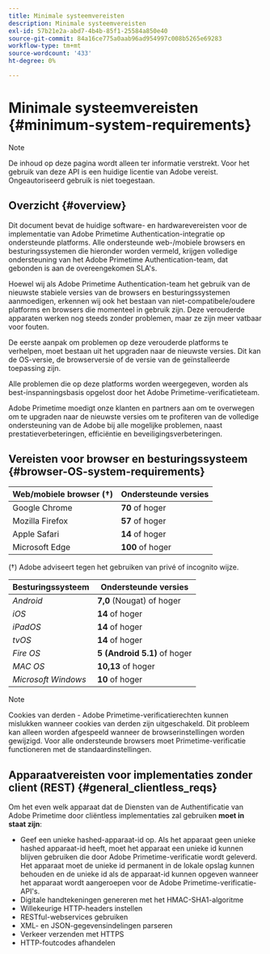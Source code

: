 ```yaml
---
title: Minimale systeemvereisten
description: Minimale systeemvereisten
exl-id: 57b21e2a-abd7-4b4b-85f1-25584a850e40
source-git-commit: 84a16ce775a0aab96ad954997c008b5265e69283
workflow-type: tm+mt
source-wordcount: '433'
ht-degree: 0%

---
```


# Minimale systeemvereisten {#minimum-system-requirements}

>[!NOTE]
>
>De inhoud op deze pagina wordt alleen ter informatie verstrekt. Voor het gebruik van deze API is een huidige licentie van Adobe vereist. Ongeautoriseerd gebruik is niet toegestaan.


## Overzicht {#overview}

Dit document bevat de huidige software- en hardwarevereisten voor de implementatie van Adobe Primetime Authentication-integratie op ondersteunde platforms. Alle ondersteunde web-/mobiele browsers en besturingssystemen die hieronder worden vermeld, krijgen volledige ondersteuning van het Adobe Primetime Authentication-team, dat gebonden is aan de overeengekomen SLA&#39;s.

Hoewel wij als Adobe Primetime Authentication-team het gebruik van de nieuwste stabiele versies van de browsers en besturingssystemen aanmoedigen, erkennen wij ook het bestaan van niet-compatibele/oudere platforms en browsers die momenteel in gebruik zijn. Deze verouderde apparaten werken nog steeds zonder problemen, maar ze zijn meer vatbaar voor fouten.

De eerste aanpak om problemen op deze verouderde platforms te verhelpen, moet bestaan uit het upgraden naar de nieuwste versies. Dit kan de OS-versie, de browserversie of de versie van de geïnstalleerde toepassing zijn.

Alle problemen die op deze platforms worden weergegeven, worden als best-inspanningsbasis opgelost door het Adobe Primetime-verificatieteam.

Adobe Primetime moedigt onze klanten en partners aan om te overwegen om te upgraden naar de nieuwste versies om te profiteren van de volledige ondersteuning van de Adobe bij alle mogelijke problemen, naast prestatieverbeteringen, efficiëntie en beveiligingsverbeteringen.


## Vereisten voor browser en besturingssysteem {#browser-OS-system-requirements}


| Web/mobiele browser (†) | Ondersteunde versies |
|---|---|
| Google Chrome | **70** of hoger |
| Mozilla Firefox | **57** of hoger |
| Apple Safari | **14** of hoger |
| Microsoft Edge | **100** of hoger |

(†) Adobe adviseert tegen het gebruiken van privé of incognito wijze.

| Besturingssysteem | Ondersteunde versies |
|---|---|
| *Android* | **7,0** (Nougat) of hoger |
| *iOS* | **14** of hoger |
| *iPadOS* | **14** of hoger |
| *tvOS* | **14** of hoger |
| *Fire OS* | **5 (Android 5.1)** of hoger |
| *MAC OS* | **10,13** of hoger |
| *Microsoft Windows* | **10** of hoger |




>[!NOTE]
>
>Cookies van derden - Adobe Primetime-verificatierechten kunnen mislukken wanneer cookies van derden zijn uitgeschakeld.  Dit probleem kan alleen worden afgespeeld wanneer de browserinstellingen worden gewijzigd. Voor alle ondersteunde browsers moet Primetime-verificatie functioneren met de standaardinstellingen.


## Apparaatvereisten voor implementaties zonder client (REST) {#general_clientless_reqs}


Om het even welk apparaat dat de Diensten van de Authentificatie van Adobe Primetime door cliëntless implementaties zal gebruiken **moet in staat zijn**:

* Geef een unieke hashed-apparaat-id op. Als het apparaat geen unieke hashed apparaat-id heeft, moet het apparaat een unieke id kunnen blijven gebruiken die door Adobe Primetime-verificatie wordt geleverd. Het apparaat moet de unieke id permanent in de lokale opslag kunnen behouden en de unieke id als de apparaat-id kunnen opgeven wanneer het apparaat wordt aangeroepen voor de Adobe Primetime-verificatie-API&#39;s.
* Digitale handtekeningen genereren met het HMAC-SHA1-algoritme
* Willekeurige HTTP-headers instellen
* RESTful-webservices gebruiken
* XML- en JSON-gegevensindelingen parseren
* Verkeer verzenden met HTTPS
* HTTP-foutcodes afhandelen
